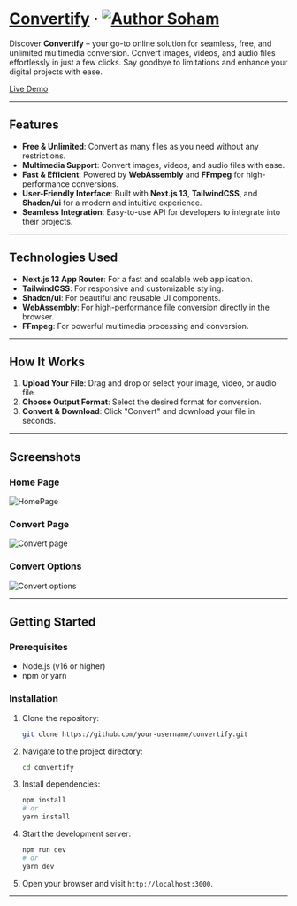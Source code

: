 # [Convertify](https://github.com/sohamnandi77/convertify) &middot; [![Author Soham](https://img.shields.io/badge/Author-Soham-%3C%3E)](https://www.sohamnandi.com)

Discover **Convertify** – your go-to online solution for seamless, free, and unlimited multimedia conversion. Convert images, videos, and audio files effortlessly in just a few clicks. Say goodbye to limitations and enhance your digital projects with ease.

[Live Demo](https://convertify.sohamnandi.com/)

---

## Features

- **Free & Unlimited**: Convert as many files as you need without any restrictions.
- **Multimedia Support**: Convert images, videos, and audio files with ease.
- **Fast & Efficient**: Powered by **WebAssembly** and **FFmpeg** for high-performance conversions.
- **User-Friendly Interface**: Built with **Next.js 13**, **TailwindCSS**, and **Shadcn/ui** for a modern and intuitive experience.
- **Seamless Integration**: Easy-to-use API for developers to integrate into their projects.

---

## Technologies Used

- **Next.js 13 App Router**: For a fast and scalable web application.
- **TailwindCSS**: For responsive and customizable styling.
- **Shadcn/ui**: For beautiful and reusable UI components.
- **WebAssembly**: For high-performance file conversion directly in the browser.
- **FFmpeg**: For powerful multimedia processing and conversion.

---

## How It Works

1. **Upload Your File**: Drag and drop or select your image, video, or audio file.
2. **Choose Output Format**: Select the desired format for conversion.
3. **Convert & Download**: Click "Convert" and download your file in seconds.

---

## Screenshots

### Home Page

![HomePage](https://i.imgur.com/SCTf3Ce.png)

### Convert Page

![Convert page](https://i.imgur.com/6HgYaut.png)

### Convert Options

![Convert options](https://i.imgur.com/2B5uU9h.png)

---

## Getting Started

### Prerequisites

- Node.js (v16 or higher)
- npm or yarn

### Installation

1. Clone the repository:
   ```bash
   git clone https://github.com/your-username/convertify.git
   ```
2. Navigate to the project directory:
   ```bash
   cd convertify
   ```
3. Install dependencies:
   ```bash
   npm install
   # or
   yarn install
   ```
4. Start the development server:
   ```bash
   npm run dev
   # or
   yarn dev
   ```
5. Open your browser and visit `http://localhost:3000`.

---
